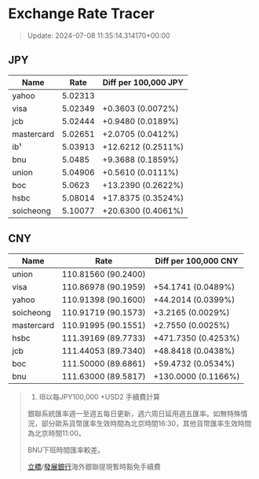 # Exchange Rate Tracer

> Update: 2024-07-08 11:35:14.314170+00:00

## JPY

| Name       |    Rate | Diff per 100,000 JPY   |
|------------|---------|------------------------|
| yahoo      | 5.02313 |                        |
| visa       | 5.02349 | +0.3603 (0.0072%)      |
| jcb        | 5.02444 | +0.9480 (0.0189%)      |
| mastercard | 5.02651 | +2.0705 (0.0412%)      |
| ib¹        | 5.03913 | +12.6212 (0.2511%)     |
| bnu        | 5.0485  | +9.3688 (0.1859%)      |
| union      | 5.04906 | +0.5610 (0.0111%)      |
| boc        | 5.0623  | +13.2390 (0.2622%)     |
| hsbc       | 5.08014 | +17.8375 (0.3524%)     |
| soicheong  | 5.10077 | +20.6300 (0.4061%)     |

## CNY

| Name       | Rate                | Diff per 100,000 CNY   |
|------------|---------------------|------------------------|
| union      | 110.81560	(90.2400) |                        |
| visa       | 110.86978	(90.1959) | +54.1741 (0.0489%)     |
| yahoo      | 110.91398	(90.1600) | +44.2014 (0.0399%)     |
| soicheong  | 110.91719	(90.1573) | +3.2165 (0.0029%)      |
| mastercard | 110.91995	(90.1551) | +2.7550 (0.0025%)      |
| hsbc       | 111.39169	(89.7733) | +471.7350 (0.4253%)    |
| jcb        | 111.44053	(89.7340) | +48.8418 (0.0438%)     |
| boc        | 111.50000	(89.6861) | +59.4732 (0.0534%)     |
| bnu        | 111.63000	(89.5817) | +130.0000 (0.1166%)    |


> 1. IB以每JPY100,000 +USD2 手續費計算
>
> 銀聯系統匯率週一至週五每日更新，週六周日延用週五匯率。如無特殊情況，部分歐系貨幣匯率生效時間為北京時間16:30，其他貨幣匯率生效時間為北京時間11:00。
>
> BNU下班時間匯率較差。
>
> [立橋](https://www.wlbank.com.mo/uploads/ueditor/file/20181211/1544536513900230.pdf)/[發展銀行](https://www.mdb.com.mo/Service_Charges_20230728.pdf)海外銀聯提現暫時豁免手續費

